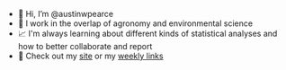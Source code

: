 - 👋 Hi, I’m @austinwpearce
- 🚜 I work in the overlap of agronomy and environmental science
- 📈 I'm always learning about different kinds of statistical analyses and how to better collaborate and report
- 👀 Check out my [site](https://gradcylinder.org) or my [weekly links](https://dryingrack.substack.com)
